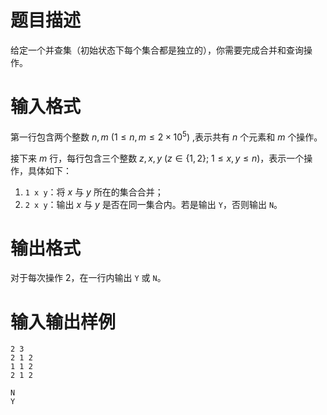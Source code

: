 # 题目描述

给定一个并查集（初始状态下每个集合都是独立的），你需要完成合并和查询操作。

# 输入格式

第一行包含两个整数 $n,m~(1 \leq n,m \leq 2 \times {10}^5)$ ,表示共有 $n$ 个元素和 $m$ 个操作。

接下来 $m$ 行，每行包含三个整数 $z,x,y~(z \in \{1,2 \};~1 \leq x,y \leq n)$，表示一个操作，具体如下：

1. `1 x y`：将 $x$ 与 $y$ 所在的集合合并；
2. `2 x y`：输出 $x$ 与 $y$ 是否在同一集合内。若是输出 `Y`，否则输出 `N`。

# 输出格式

对于每次操作 2，在一行内输出 `Y` 或 `N`。

# 输入输出样例

```input1
2 3
2 1 2
1 1 2
2 1 2
```

```output1
N
Y
```
